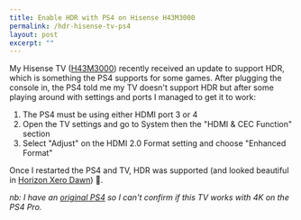 ```yaml
---
title: Enable HDR with PS4 on Hisense H43M3000
permalink: /hdr-hisense-tv-ps4
layout: post
excerpt: ""
---
```


My Hisense TV ([H43M3000](https://hisense.co.uk/electronics/tvs/m3000/43)) recently received an update to support HDR, which is something the PS4 supports for some games. After plugging the console in, the PS4 told me my TV doesn't support HDR but after some playing around with settings and ports I managed to get it to work:

1. The PS4 must be using either HDMI port 3 or 4
2. Open the TV settings and go to System then the "HDMI & CEC Function" section
3. Select "Adjust" on the HDMI 2.0 Format setting and choose "Enhanced Format"

Once I restarted the PS4 and TV, HDR was supported (and looked beautiful in [Horizon Xero Dawn](http://media.rbbl.ws/game/2017/05/01/horizon-zero-dawn/)) 🎉.

_nb: I have an [original PS4](https://twitter.com/rmlewisuk/status/736500604705591297) so I can't confirm if this TV works with 4K on the PS4 Pro._